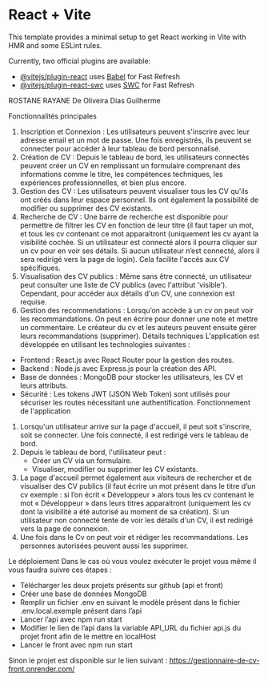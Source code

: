 # React + Vite

This template provides a minimal setup to get React working in Vite with HMR and some ESLint rules.

Currently, two official plugins are available:

- [@vitejs/plugin-react](https://github.com/vitejs/vite-plugin-react/blob/main/packages/plugin-react/README.md) uses [Babel](https://babeljs.io/) for Fast Refresh
- [@vitejs/plugin-react-swc](https://github.com/vitejs/vite-plugin-react-swc) uses [SWC](https://swc.rs/) for Fast Refresh

ROSTANE RAYANE 
De Oliveira Dias Guilherme

Fonctionnalités principales
1. Inscription et Connexion :
   Les utilisateurs peuvent s'inscrire avec leur adresse email et un mot de passe. Une fois enregistrés, ils peuvent se connecter pour accéder à leur tableau de bord personnalisé.
2. Création de CV :
   Depuis le tableau de bord, les utilisateurs connectés peuvent créer un CV en remplissant un formulaire comprenant des informations comme le titre, les compétences techniques, les expériences professionnelles, et bien plus encore.
3. Gestion des CV :
   Les utilisateurs peuvent visualiser tous les CV qu'ils ont créés dans leur espace personnel. Ils ont également la possibilité de modifier ou supprimer des CV existants.
4. Recherche de CV :
   Une barre de recherche est disponible pour permettre de filtrer les CV en fonction de leur titre (il faut taper un mot, et tous les cv contenant ce mot apparaitront (uniquement les cv ayant la visibilité cochée. Si un utilisateur est connecté alors il pourra cliquer sur un cv pour en voir ses détails. Si aucun utilisateur n’est connecté, alors il sera redirigé vers la page de login). Cela facilite l'accès aux CV spécifiques.
5. Visualisation des CV publics :
   Même sans être connecté, un utilisateur peut consulter une liste de CV publics (avec l'attribut 'visible'). Cependant, pour accéder aux détails d'un CV, une connexion est requise.
5. Gestion des recommendations :
   Lorsqu’on accède à un cv on peut voir les recommandations. On peut en écrire pour donner une note et mettre un commentaire. Le créateur du cv et les auteurs peuvent ensuite gérer leurs recommandations (supprimer).
Détails techniques
L'application est développée en utilisant les technologies suivantes :
- Frontend : React.js avec React Router pour la gestion des routes.
- Backend : Node.js avec Express.js pour la création des API.
- Base de données : MongoDB pour stocker les utilisateurs, les CV et leurs attributs.
- Sécurité : Les tokens JWT (JSON Web Token) sont utilisés pour sécuriser les routes nécessitant une authentification.
Fonctionnement de l'application
1. Lorsqu'un utilisateur arrive sur la page d'accueil, il peut soit s'inscrire, soit se connecter. Une fois connecté, il est redirigé vers le tableau de bord.
2. Depuis le tableau de bord, l'utilisateur peut :
   - Créer un CV via un formulaire.
   - Visualiser, modifier ou supprimer les CV existants.
3. La page d'accueil permet également aux visiteurs de rechercher et de visualiser des CV publics (il faut écrire un mot présent dans le titre d’un cv exemple : si l’on écrit « Développeur » alors tous les cv contenant le mot « Développeur » dans leurs titres apparaitront (uniquement les cv dont la visibilité a été autorisé au moment de sa création). Si un utilisateur non connecté tente de voir les détails d'un CV, il est redirigé vers la page de connexion.
4. Une fois dans le Cv on peut voir et rédiger les recommandations. Les personnes autorisées peuvent aussi les supprimer.





Le déploiement
Dans le cas où vous voulez exécuter le projet vous même il vous faudra suivre ces étapes :
-	Télécharger les deux projets présents sur github (api et front)
-	Créer une base de données MongoDB
-	Remplir un fichier .env en suivant le modèle présent dans le fichier .env.local.exemple présent dans l’api
-	Lancer l’api avec npm run start
-	Modifier le lien de l’api dans la variable API_URL du fichier api.js du projet front afin de le mettre en localHost
-	Lancer le front avec npm run start

Sinon le projet est disponible sur le lien suivant : https://gestionnaire-de-cv-front.onrender.com/

